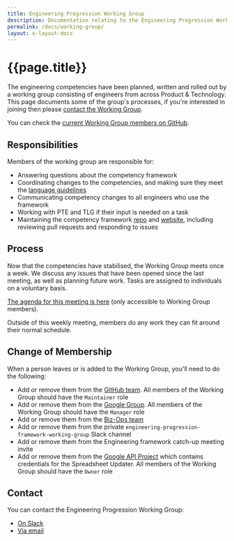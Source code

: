 ```yaml
---
title: Engineering Progression Working Group
description: Documentation relating to the Engineering Progression Working Group
permalink: /docs/working-group/
layout: o-layout-docs
---
```


# {{page.title}}

The engineering competencies have been planned, written and rolled out by a working group consisting of engineers from across Product &amp; Technology. This page documents some of the group's processes, if you're interested in joining then please [contact the Working Group](#contact).

You can check the [current Working Group members on GitHub](https://github.com/orgs/Financial-Times/teams/engineering-progression-working-group/members).


## Responsibilities

Members of the working group are responsible for:

  * Answering questions about the competency framework
  * Coordinating changes to the competencies, and making sure they meet the [language guidelines](https://github.com/Financial-Times/engineering-progression/blob/master/docs/language.md)
  * Communicating competency changes to all engineers who use the framework
  * Working with PTE and TLG if their input is needed on a task
  * Maintaining the competency framework [repo](https://github.com/orgs/Financial-Times/engineering-progression) and [website](https://engineering-progression.ft.com/), including reviewing pull requests and responding to issues


## Process

Now that the competencies have stabilised, the Working Group meets once a week. We discuss any issues that have been opened since the last meeting, as well as planning future work. Tasks are assigned to individuals on a voluntary basis.

[The agenda for this meeting is here](https://docs.google.com/document/d/1o2MfeMZjovFva-0BwSbm2UN_06HxxbhWfKPugmkNO1Q/edit) (only accessible to Working Group members).

Outside of this weekly meeting, members do any work they can fit around their normal schedule.


## Change of Membership

When a person leaves or is added to the Working Group, you'll need to do the following:

  - Add or remove them from the [GitHub team](https://github.com/orgs/Financial-Times/teams/engineering-progression-working-group/members). All members of the Working Group should have the `Maintainer` role
  - Add or remove them from the [Google Group](https://groups.google.com/a/ft.com/forum/#!managemembers/engineering-progression/members/active). All members of the Working Group should have the `Manager` role
  - Add or remove them from the [Biz-Ops team](https://biz-ops.in.ft.com/Team/engineering-progression-working-group)
  - Add or remove them from the private `engineering-progression-framework-working-group` Slack channel
  - Add or remove them from the Engineering framework catch-up meeting invite
  - Add or remove them from the [Google API Project](https://console.developers.google.com/iam-admin/iam?folder=&organizationId=&project=project-id-6669287427261866663) which contains credentials for the Spreadsheet Updater. All members of the Working Group should have the `Owner` role


## Contact

You can contact the Engineering Progression Working Group:

  - [On Slack]({{site.data.contact.slack.url}})
  - [Via email](mailto:{{site.data.contact.email}})
